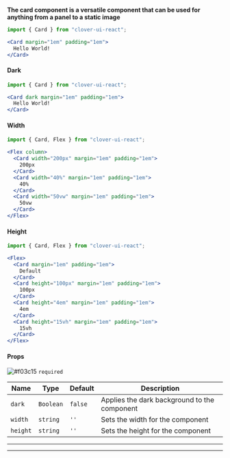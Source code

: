 **The card component is a versatile component that can be used for anything from a panel to a static image**

```jsx
import { Card } from "clover-ui-react";

<Card margin="1em" padding="1em">
  Hello World!
</Card>
```

#### **Dark**
```jsx
import { Card } from "clover-ui-react";

<Card dark margin="1em" padding="1em">
  Hello World!
</Card>
```

#### **Width**
```jsx
import { Card, Flex } from "clover-ui-react";

<Flex column>
  <Card width="200px" margin="1em" padding="1em">
    200px
  </Card>
  <Card width="40%" margin="1em" padding="1em">
    40%
  </Card>
  <Card width="50vw" margin="1em" padding="1em">
    50vw
  </Card>
</Flex>
```

#### **Height**
```jsx
import { Card, Flex } from "clover-ui-react";

<Flex>
  <Card margin="1em" padding="1em">
    Default
  </Card>
  <Card height="100px" margin="1em" padding="1em">
    100px
  </Card>
  <Card height="4em" margin="1em" padding="1em">
    4em
  </Card>
  <Card height="15vh" margin="1em" padding="1em">
    15vh
  </Card>
</Flex>
```

#### **Props**
![#f03c15](https://placehold.it/15/f03c15/000000?text=+) `required`

Name | Type | Default | Description |
-----|----- | ------- | ----------- |
`dark` | `Boolean` | `false` | Applies the dark background to the component
`width` | `string` | `''` | Sets the width for the component
`height` | `string` | `''` | Sets the height for the component

***
***